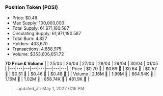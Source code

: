 
  ### Position Token (POSI)
  - Price: $0.48
  - Max Supply: 100,000,000
  - Total Supply: 61,971,180.587
  - Circulating Supply: 61,971,180.587
  - Total Burn: 4.827
  - Holders: 403,670
  - Transactions: 4,688,975
  - Volume: $353,606,651.72

  **7D Price & Volume**
  | | 25&#x2F;04 | 26&#x2F;04 | 27&#x2F;04 | 28&#x2F;04 | 29&#x2F;04 | 30&#x2F;04 | 01&#x2F;05 |
  |---|---|---|---|---|---|---|---|
  | Price | $0.79 🚀 | $0.69 🔻 | $0.64 🔻 | $0.57 🔻 | $0.51 🔻 | $0.46 🔻 | $0.48 🚀 |
  | Volume | 2.16M 🚀 | 1.99M 🔻 | 864.54K 🔻 | 1.16M 🚀 | 1.02M 🔻 | 858.74K 🔻 | 481.9K 🔻 |

  > updated_at: May 1, 2022 6:16 PM

